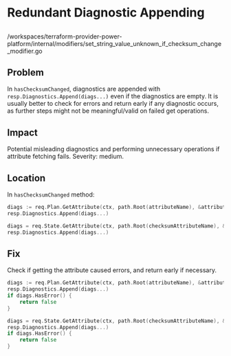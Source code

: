 # Redundant Diagnostic Appending

##

/workspaces/terraform-provider-power-platform/internal/modifiers/set_string_value_unknown_if_checksum_change_modifier.go

## Problem

In `hasChecksumChanged`, diagnostics are appended with `resp.Diagnostics.Append(diags...)` even if the diagnostics are empty. It is usually better to check for errors and return early if any diagnostic occurs, as further steps might not be meaningful/valid on failed get operations.

## Impact

Potential misleading diagnostics and performing unnecessary operations if attribute fetching fails. Severity: medium.

## Location

In `hasChecksumChanged` method:

```go
diags := req.Plan.GetAttribute(ctx, path.Root(attributeName), &attribute)
resp.Diagnostics.Append(diags...)

diags = req.State.GetAttribute(ctx, path.Root(checksumAttributeName), &attributeChecksum)
resp.Diagnostics.Append(diags...)
```

## Fix

Check if getting the attribute caused errors, and return early if necessary.

```go
diags := req.Plan.GetAttribute(ctx, path.Root(attributeName), &attribute)
resp.Diagnostics.Append(diags...)
if diags.HasError() {
    return false
}

diags = req.State.GetAttribute(ctx, path.Root(checksumAttributeName), &attributeChecksum)
resp.Diagnostics.Append(diags...)
if diags.HasError() {
    return false
}
```

